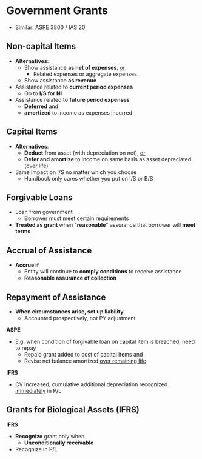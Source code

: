 # Government Grants

- Similar: ASPE 3800 / IAS 20

## Non-capital Items

- **Alternatives**:
  - Show assistance **as net of expenses**, <u>or</u>
    - Related expenses or aggregate expenses
  - Show assistance **as revenue**
- Assistance related to **current period expenses**
  - Go to **I/S for NI**
- Assistance related to **future period expenses**
  - **Deferred** and 
  - **amortized** to income as expenses incurred

## Capital Items

- **Alternatives**:
  - **Deduct** from asset (with depreciation on net), <u>or</u>
  - **Defer and amortize** to income on same basis as asset depreciated (over life)
- Same impact on I/S no matter which you choose
  - Handbook only cares whether you put on I/S or B/S

## Forgivable Loans

- Loan from government
  - Borrower must meet certain requirements
- **Treated as grant** when "**reasonable**" assurance that borrower will **meet terms**

## Accrual of Assistance

- **Accrue if**
  - Entity will continue to **comply conditions** to receive assistance
  - **Reasonable assurance of collection**

## Repayment of Assistance

- **When circumstances arise, set up liability**
  - Accounted prospectively, not PY adjustment

**ASPE**

- E.g. when condition of forgivable loan on capital item is breached, need to repay
  - Repaid grant added to cost of capital items and
  - Revise net balance amortized <u>over remaining life</u>

**IFRS**

- CV increased, cumulative additional depreciation recognized <u>immediately</u> in P/L

## Grants for Biological Assets (IFRS)

**IFRS**

- **Recognize** grant only when
  - **Unconditionally receivable**
- Recognize in P/L

